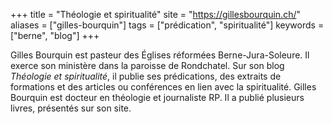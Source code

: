 +++
title = "Théologie et spiritualité"
site = "https://gillesbourquin.ch/"
aliases = ["gilles-bourquin"]
tags = ["prédication", "spiritualité"]
keywords = ["berne", "blog"]
+++

Gilles Bourquin est pasteur des Églises réformées Berne-Jura-Soleure. Il exerce son ministère dans la paroisse de Rondchatel. Sur son blog *Théologie et spiritualité*, il publie ses prédications, des extraits de formations et des articles ou conférences en lien avec la spiritualité. Gilles Bourquin est docteur en théologie et journaliste RP. Il a publié plusieurs livres, présentés sur son site.
